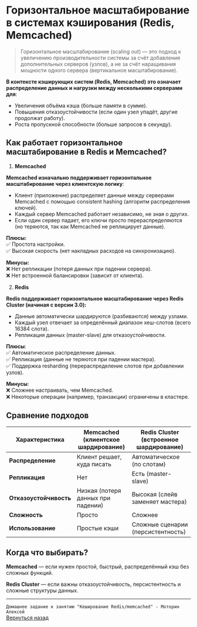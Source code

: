 # Горизонтальное масштабирование в системах кэширования (Redis, Memcached)

> Горизонтальное масштабирование (scaling out) — это подход к увеличению производительности системы за счёт добавления дополнительных серверов (узлов), а не за счёт наращивания мощности одного сервера (вертикальное масштабирование).
> 

**В контексте кэширующих систем (Redis, Memcached) это означает распределение данных и нагрузки между несколькими серверами для**:

* Увеличения объёма кэша (больше памяти в сумме).
* Повышения отказоустойчивости (если один узел упадёт, другие продолжат работу).
* Роста пропускной способности (больше запросов в секунду).

## Как работает горизонтальное масштабирование в Redis и Memcached?

1. **Memcached**

**Memcached изначально поддерживает горизонтальное масштабирование через клиентскую логику**:
* Клиент (приложение) распределяет данные между серверами Memcached с помощью consistent hashing (алгоритм распределения ключей).
* Каждый сервер Memcached работает независимо, не зная о других.
* Если один сервер падает, его ключи просто перераспределяются (но теряются, так как Memcached не реплицирует данные).

**Плюсы:**<br>
✅ Простота настройки.<br>
✅ Высокая скорость (нет накладных расходов на синхронизацию).

**Минусы:**<br>
❌ Нет репликации (потеря данных при падении сервера).<br>
❌ Нет встроенной балансировки (зависит от клиента).

2. **Redis**

**Redis поддерживает горизонтальное масштабирование через Redis Cluster (начиная с версии 3.0):**
* Данные автоматически шардируются (разбиваются) между узлами.
* Каждый узел отвечает за определённый диапазон хеш-слотов (всего 16384 слота).
* Репликация данных (master-slave) для отказоустойчивости.

**Плюсы**:<br>
✅ Автоматическое распределение данных.<br>
✅ Репликация (данные не теряются при падении мастера).<br>
✅ Поддержка resharding (перераспределение слотов при добавлении узлов).

**Минусы**:<br>
❌ Сложнее настраивать, чем Memcached.<br>
❌ Некоторые операции (например, транзакции) ограничены в кластере.

## Сравнение подходов 

| **Характеристика** | **Memcached (клиентское шардирование)** | **Redis Cluster (встроенное шардирование)** |
| --- | --- | --- |
| **Распределение** | Клиент решает, куда писать | Автоматическое (по слотам) |
| **Репликация** | Нет | Есть (master-slave) |
| **Отказоустойчивость** | Низкая (потеря данных при падении) | Высокая (слейв заменяет мастера) |
| **Сложность** | Просто | Сложнее |
| **Использование** | Простые кэши | Сложные сценарии (персистентность) |

## Когда что выбирать?

**Memcached** — если нужен простой, быстрый, распределённый кэш без сложных функций.

**Redis Cluster** — если важны отказоустойчивость, персистентность и сложные структуры данных.

---

`Домашнее задание к занятию "Кеширование Redis/memcached" - Моторин Алексей`<br>
[Вернуться назад](/README.md#section_1_3)
